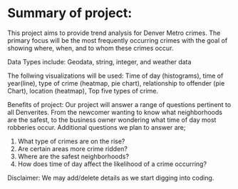 # Summary of project:

This project aims to provide trend analysis for Denver Metro crimes. 
The primary focus will be the most frequently occurring crimes with the goal of showing where, when, and to whom these crimes occur.

Data Types include:
Geodata, string, integer, and weather data

The follwing visualizations will be used:
Time of day (histograms), time of year(line), type of crime (heatmap, pie chart), relationship to offender (pie Chart), location (heatmap), Top five types of crime.

Benefits of project:
Our project will answer a range of questions pertinent to all Denverites.  From the newcomer wanting to know what neighborhoods are the safest, to the business owner wondering what time of day most robberies occur.  Additional questions we plan to answer are;
1.    What type of crimes are on the rise?
2.    Are certain areas more crime ridden?
3.    Where are the safest neighborhoods?
4.    How does time of day affect the likelihood of a crime occurring?

Disclaimer: We may add/delete details as we start digging into coding. 
